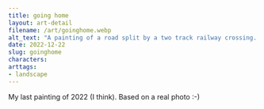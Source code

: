 ```yaml
---
title: going home
layout: art-detail
filename: /art/goinghome.webp
alt_text: "A painting of a road split by a two track railway crossing. there are numerous power lines, cables and road signs littering the roadside. there is a sidewalk visible in part of the frame, but no one is on it. there are visible cars and non-descript buildings in the distance."
date: 2022-12-22
slug: goinghome
characters:
arttags:
- landscape
---
```


My last painting of 2022 (I think). Based on a real photo :-)


